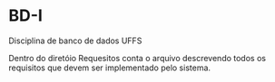 # BD-I
Disciplina de banco de dados UFFS

Dentro do diretóio Requesitos conta o arquivo descrevendo todos os requisitos que devem ser implementado pelo sistema.
